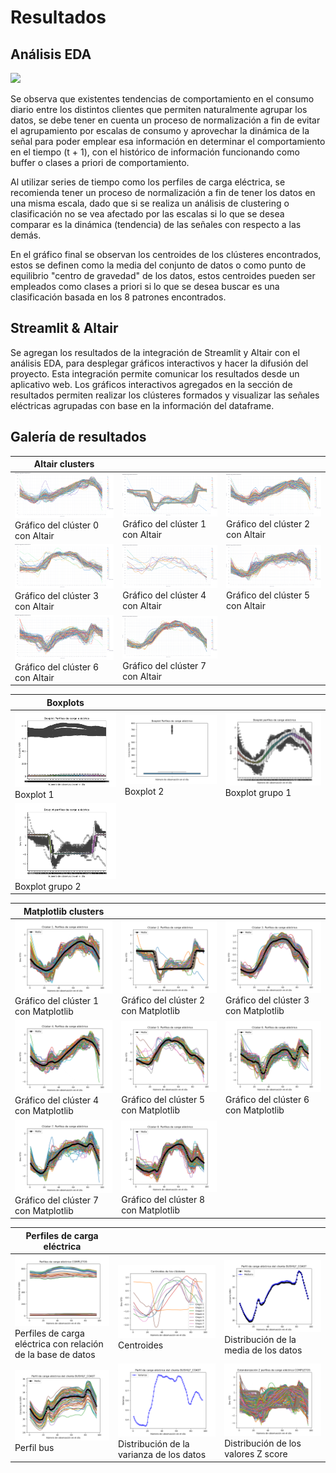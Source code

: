 # Resultados

## Análisis EDA

![](./Perfiles%20carga%20electrica/Centroides.png)


Se observa que existentes tendencias de comportamiento en el consumo diario entre los distintos clientes que permiten naturalmente agrupar los datos, se debe tener en cuenta un proceso de normalización a fin de evitar el agrupamiento por escalas de consumo y aprovechar la dinámica de la señal para poder emplear esa información en determinar el comportamiento en el tiempo (t + 1), con el histórico de información funcionando como buffer o clases a priori de comportamiento.

Al utilizar series de tiempo como los perfiles de carga eléctrica, se recomienda tener un proceso de normalización a fin de tener los datos en una misma escala, dado que si se realiza un análisis de clustering o clasificación no se vea afectado por las escalas si lo que se desea comparar es la dinámica (tendencia) de las señales con respecto a las demás.

En el gráfico final se observan los centroides de los clústeres encontrados, estos se definen como la media del conjunto de datos o como punto de equilibrio "centro de gravedad" de los datos, estos centroides pueden ser empleados como clases a priori si lo que se desea buscar es una clasificación basada en los 8 patrones encontrados. 

## Streamlit & Altair

Se agregan los resultados de la integración de Streamlit y Altair con el análisis EDA, para desplegar gráficos interactivos y hacer la difusión del proyecto. Esta integración permite comunicar los resultados desde un aplicativo web. Los gráficos interactivos agregados en la sección de resultados permiten realizar los clústeres formados y visualizar las señales eléctricas agrupadas con base en la información del dataframe.

## Galería de resultados

| Altair clusters |||
|----------|----------|----------|
| ![Imagen 1](./Altair%20clusters/Altair_Cluster_0.png) Gráfico del clúster 0 con Altair| ![Imagen 2](./Altair%20clusters/Altair_Cluster_1.png)  Gráfico del clúster 1 con Altair| ![Imagen 3](./Altair%20clusters/Altair_Cluster_2.png) Gráfico del clúster 2 con Altair |
| ![Imagen 4](./Altair%20clusters/Altair_Cluster_3.png) Gráfico del clúster 3 con Altair| ![Imagen 5](./Altair%20clusters/Altair_Cluster_4.png) Gráfico del clúster 4 con Altair | ![Imagen 6](./Altair%20clusters/Altair_Cluster_5.png) Gráfico del clúster 5 con Altair |
| ![Imagen 7](./Altair%20clusters/Altair_Cluster_6.png) Gráfico del clúster 6 con Altair| ![Imagen 8](./Altair%20clusters/Altair_Cluster_7.png) Gráfico del clúster 7 con Altair ||


| Boxplots |||
|----------|----------|----------|
| ![Imagen 1](./Boxplots/Boxplot1.png) Boxplot 1| ![Imagen 2](./Boxplots/Boxplot2.png) Boxplot 2 | ![Imagen 3](./Boxplots/BoxplotG1.png) Boxplot grupo 1 |
| ![Imagen 4](./Boxplots/BoxplotG2.png) Boxplot grupo 2 |||


| Matplotlib clusters |||
|----------|----------|----------|
| ![Imagen 1](./Matplotlib%20clusters/Cluster_1.png) Gráfico del clúster 1 con Matplotlib | ![Imagen 2](./Matplotlib%20clusters/Cluster_2.png) Gráfico del clúster 2 con Matplotlib  | ![Imagen 3](./Matplotlib%20clusters/Cluster_3.png) Gráfico del clúster 3 con Matplotlib|
| ![Imagen 4](./Matplotlib%20clusters/Cluster_4.png) Gráfico del clúster 4 con Matplotlib| ![Imagen 5](./Matplotlib%20clusters/Cluster_5.png) Gráfico del clúster 5 con Matplotlib  | ![Imagen 6](./Matplotlib%20clusters/Cluster_6.png) Gráfico del clúster 6 con Matplotlib |
| ![Imagen 7](./Matplotlib%20clusters/Cluster_7.png) Gráfico del clúster 7 con Matplotlib | ![Imagen 8](./Matplotlib%20clusters/Cluster_8.png) Gráfico del clúster 8 con Matplotlib  ||


| Perfiles de carga eléctrica |||
|----------|----------|----------|
| ![Imagen 1](./Perfiles%20de%20carga%20electrica/BD.png) Perfiles de carga eléctrica con relación de la base de datos| ![Imagen 2](./Perfiles%20de%20carga%20electrica/Centroides.png) Centroides | ![Imagen 3](./Perfiles%20de%20carga%20electrica/Media.png) Distribución de la media de los datos|
| ![Imagen 4](./Perfiles%20de%20carga%20electrica/Perfil_bus.png) Perfil bus| ![Imagen 5](./Perfiles%20de%20carga%20electrica/Varianza.png) Distribución de la varianza de los datos | ![Imagen 6](./Perfiles%20de%20carga%20electrica/Zscore.png) Distribución de los valores Z score|
